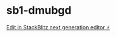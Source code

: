 # sb1-dmubgd

[Edit in StackBlitz next generation editor ⚡️](https://stackblitz.com/~/github.com/mykelu/sb1-dmubgd)